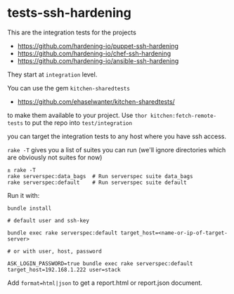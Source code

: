 tests-ssh-hardening
===================

This are the integration tests for the projects

- https://github.com/hardening-io/puppet-ssh-hardening
- https://github.com/hardening-io/chef-ssh-hardening
- https://github.com/hardening-io/ansible-ssh-hardening

They start at `integration` level.

You can use the gem `kitchen-sharedtests`

- https://github.com/ehaselwanter/kitchen-sharedtests/

to make them available to your project. Use `thor kitchen:fetch-remote-tests` to put the repo into `test/integration`  

you can target the integration tests to any host where you have ssh access.

`rake -T` gives you a list of suites you can run (we'll ignore directories which are obviously not suites for now)

```
± rake -T
rake serverspec:data_bags  # Run serverspec suite data_bags
rake serverspec:default    # Run serverspec suite default
```

Run it with:

```
bundle install

# default user and ssh-key

bundle exec rake serverspec:default target_host=<name-or-ip-of-target-server>

# or with user, host, password

ASK_LOGIN_PASSWORD=true bundle exec rake serverspec:default target_host=192.168.1.222 user=stack
```

Add `format=html|json` to get a report.html or report.json document.
